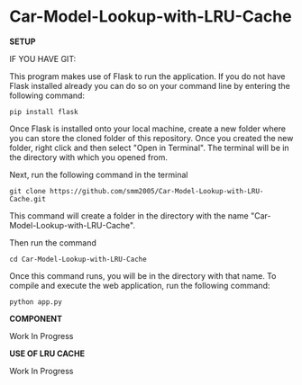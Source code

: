 # Car-Model-Lookup-with-LRU-Cache

**SETUP**

IF YOU HAVE GIT:

This program makes use of Flask to run the application. If you do not have Flask installed already you can do so on your command line by entering the following command:

`pip install flask`

Once Flask is installed onto your local machine, create a new folder where you can store the cloned folder of this repository.
Once you created the new folder, right click and then select "Open in Terminal". The terminal will be in the directory with which you opened from.

Next, run the following command in the terminal

`git clone https://github.com/smm2005/Car-Model-Lookup-with-LRU-Cache.git`

This command will create a folder in the directory with the name "Car-Model-Lookup-with-LRU-Cache".

Then run the command

`cd Car-Model-Lookup-with-LRU-Cache`

Once this command runs, you will be in the directory with that name. To compile and execute the web application, run the following command:

`python app.py`

**COMPONENT**

Work In Progress

**USE OF LRU CACHE**

Work In Progress
